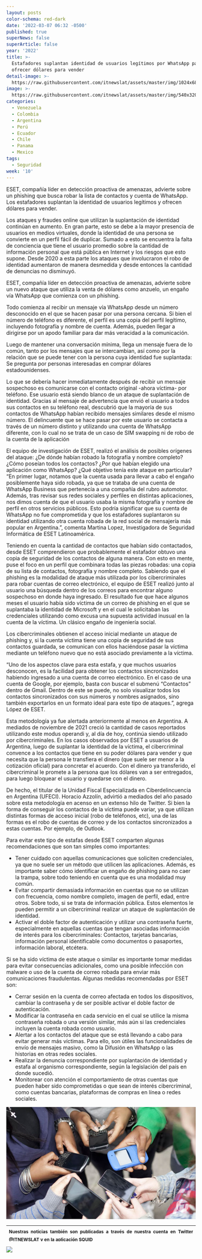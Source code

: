 ```yaml
---
layout: posts
color-schema: red-dark
date: '2022-03-07 06:32 -0500'
published: true
superNews: false
superArticle: false
year: '2022'
title: >-
  Estafadores suplantan identidad de usuarios legítimos por WhatsApp para
  ofrecer dólares para vender
detail-image: >-
  https://raw.githubusercontent.com/itnewslat/assets/master/img/1024x680/chateando-g.jpg
image: >-
  https://raw.githubusercontent.com/itnewslat/assets/master/img/540x320/chateando-p.jpg
categories:
  - Venezuela
  - Colombia
  - Argentina
  - Perú
  - Ecuador
  - Chile
  - Panama
  - Mexico
tags:
  - Seguridad
week: '10'
---
```

ESET, compañía líder en detección proactiva de amenazas, advierte sobre un phishing que busca robar la lista de contactos y cuenta de WhatsApp. Los estafadores suplantan la identidad de usuarios legítimos y ofrecen dólares para vender.

Los ataques y fraudes online que utilizan la suplantación de identidad continúan en aumento. En gran parte, esto se debe a la mayor presencia de usuarios en medios virtuales, donde la identidad de una persona se convierte en un perfil fácil de duplicar. Sumado a esto se encuentra la falta de conciencia que tiene el usuario promedio sobre la cantidad de información personal que está pública en Internet y los riesgos que esto supone. Desde 2020 a esta parte los ataques que involucraron el robo de identidad aumentaron de manera desmedida y desde entonces la cantidad de denuncias no disminuyó.

ESET, compañía líder en detección proactiva de amenazas, advierte sobre un nuevo ataque que utiliza la venta de dólares como anzuelo, un engaño vía WhatsApp que comienza con un phishing.

Todo comienza al recibir un mensaje vía WhatsApp desde un número desconocido en el que se hacen pasar por una persona cercana. Si bien el número de teléfono es diferente, el perfil es una copia del perfil legítimo, incluyendo fotografía y nombre de cuenta. Además, pueden llegar a dirigirse por un apodo familiar para dar más veracidad a la comunicación.

Luego de mantener una conversación mínima, llega un mensaje fuera de lo común, tanto por los mensajes que se intercambian, así como por la relación que se puede tener con la persona cuya identidad fue suplantada: Se pregunta por personas interesadas en comprar dólares estadounidenses.

Lo que se debería hacer inmediatamente después de recibir un mensaje sospechoso es comunicarse con el contacto original -ahora víctima- por teléfono. Ese usuario está siendo blanco de un ataque de suplantación de identidad. Gracias al mensaje de advertencia que envió el usuario a todos sus contactos en su teléfono real, descubrió que la mayoría de sus contactos de WhatsApp habían recibido mensajes similares desde el mismo número. El delincuente que se hace pasar por este usuario se contacta a través de un número distinto y utilizando una cuenta de WhatsApp diferente, con lo cual no se trata de un caso de SIM swapping ni de robo de la cuenta de la aplicación

El equipo de investigación de ESET, realizó el análisis de posibles orígenes del ataque: ¿De dónde habían robado la fotografía y nombre completo? ¿Cómo poseían todos los contactos? ¿Por qué habían elegido una aplicación como WhatsApp? ¿Qué objetivo tenía este ataque en particular? “En primer lugar, notamos que la cuenta usada para llevar a cabo el engaño posiblemente haya sido robada, ya que se trataba de una cuenta de WhatsApp Business que pertenecía a una compañía del rubro automotor. Además, tras revisar sus redes sociales y perfiles en distintas aplicaciones, nos dimos cuenta de que el usuario usaba la misma fotografía y nombre de perfil en otros servicios públicos. Esto podría significar que su cuenta de WhatsApp no fue comprometida y que los estafadores suplantaron su identidad utilizando otra cuenta robada de la red social de mensajería más popular en Argentina.”, comenta Martina Lopez, Investigadora de Seguridad Informática de ESET Latinoamérica.

Teniendo en cuenta la cantidad de contactos que habían sido contactados, desde ESET comprendieron que probablemente el estafador obtuvo una copia de seguridad de los contactos de alguna manera. Con esto en mente, puse el foco en un perfil que combinara todas las piezas robadas: una copia de su lista de contactos, fotografía y nombre completo. Sabiendo que el phishing es la modalidad de ataque más utilizada por los cibercriminales para robar cuentas de correo electrónico,  el equipo de ESET realizó junto al usuario una búsqueda dentro de los correos para encontrar alguno sospechoso en donde haya ingresado. El resultado fue que hace algunos meses el usuario había sido víctima de un correo de phishing en el que se suplantaba la identidad de Microsoft y en el cual le solicitaban las credenciales utilizando como excusa una supuesta actividad inusual en la cuenta de la víctima. Un clásico engaño de ingeniería social. 

Los cibercriminales obtienen el acceso inicial mediante un ataque de phishing y, si la cuenta víctima tiene una copia de seguridad de sus contactos guardada, se comunican con ellos haciéndose pasar la víctima mediante un teléfono nuevo que no está asociado previamente a la víctima.

“Uno de los aspectos clave para esta estafa, y que muchos usuarios desconocen, es la facilidad para obtener los contactos sincronizados habiendo ingresado a una cuenta de correo electrónico. En el caso de una cuenta de Google, por ejemplo, basta con buscar el submenú “Contactos” dentro de Gmail. Dentro de este se puede, no solo visualizar todos los contactos sincronizados con sus números y nombres asignados, sino también exportarlos en un formato ideal para este tipo de ataques.”, agrega López de ESET.

Esta metodología ya fue alertada anteriormente al menos en Argentina. A mediados de noviembre de 2021 creció la cantidad de casos reportados utilizando este modus operandi y, al día de hoy, continúa siendo utilizado por cibercriminales. En los casos observados por ESET a usuarios de Argentina, luego de suplantar la identidad de la víctima, el cibercriminal convence a los contactos que tiene en su poder dólares para vender y que necesita que la persona le transfiera el dinero (que suele ser menor a la cotización oficial) para concretar el acuerdo. Con el dinero ya transferido, el cibercriminal le promete a la persona que los dólares van a ser entregados, para luego bloquear el usuario y quedarse con el dinero.

De hecho, el titular de la Unidad Fiscal Especializada en Ciberdelincuencia en Argentina (UFECI). Horacio Azzolín, advirtió a mediados del año pasado sobre esta metodología en acenso en un extenso hilo de Twitter. Si bien la forma de conseguir los contactos de la víctima puede variar, ya que utilizan distintas formas de acceso inicial (robo de teléfonos, etc), una de las formas es el robo de cuentas de correo y de los contactos sincronizados a estas cuentas. Por ejemplo, de Outlook.

Para evitar este tipo de estafas desde ESET comparten algunas recomendaciones que son tan simples como importantes:

- Tener cuidado con aquellas comunicaciones que soliciten credenciales, ya que no suele ser un método que utilicen las aplicaciones. Además, es importante saber  cómo identificar un engaño de phishing para no caer la trampa, sobre todo teniendo en cuenta que es una modalidad muy común.
- Evitar compartir demasiada información en cuentas que no se utilizan con frecuencia, como nombre completo, imagen de perfil, edad, entre otros. Sobre todo, si se trata de información pública. Estos elementos le pueden permitir a un cibercriminal realizar un ataque de suplantación de identidad.
- Activar el doble factor de autenticación y utilizar una contraseña fuerte, especialmente en aquellas cuentas que tengan asociadas información de interés para los cibercriminales: Contactos, tarjetas bancarias, información personal identificable como documentos o pasaportes, información laboral, etcétera.

Si se ha sido víctima de este ataque o similar es importante tomar medidas para evitar consecuencias adicionales, como una posible infección con malware o uso de la cuenta de correo robada para enviar más comunicaciones fraudulentas. Algunas medidas recomendadas por ESET son:
- Cerrar sesión en la cuenta de correo afectada en todos los dispositivos, cambiar la contraseña y de ser posible activar el doble factor de autenticación.
- Modificar la contraseña en cada servicio en el cual se utilice la misma contraseña robada o una versión similar, más aún si las credenciales incluyen la cuenta robada como usuario.
- Alertar a los contactos del ataque que se está llevando a cabo para evitar generar más víctimas. Para ello, son útiles las funcionalidades de envío de mensajes masivo, como la Difusión en WhatsApp o las historias en otras redes sociales.
- Realizar la denuncia correspondiente por suplantación de identidad y estafa al organismo correspondiente, según la legislación del país en donde sucedió.
- Monitorear con atención el comportamiento de otras cuentas que pueden haber sido comprometidas o que sean de interés cibercriminal, como cuentas bancarias, plataformas de compras en línea o redes sociales.

![](https://raw.githubusercontent.com/itnewslat/assets/master/img/540x320/chateando-p.jpg)


<table style="height: 42px;" width="569">
<tbody>
<tr>
<td style="text-align: justify;"><sub><strong>Nuestras noticias también son publicadas a través de nuestra cuenta en Twitter <a href="https://twitter.com/itnewslat?lang=es">@ITNEWSLAT</a> y en la aplicación <a href="https://squidapp.co/en/">SQUID</a></strong></sub></td>
</tr>
</tbody>
</table>

<img src="https://tracker.metricool.com/c3po.jpg?hash=56f88a41e39ab42c063cc51676587a04"/>

